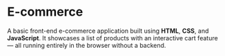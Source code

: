 # E-commerce

A basic front-end e-commerce application built using **HTML**, **CSS**, and **JavaScript**. It showcases a list of products with an interactive cart feature — all running entirely in the browser without a backend.
